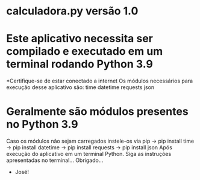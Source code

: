 calculadora.py versão 1.0
============================================
Este aplicativo necessita ser compilado e
executado em um terminal rodando Python 3.9
============================================
*Certifique-se de estar conectado a internet
Os módulos necessários para execução desse
aplicativo são:
time
datetime
requests
json
# Geralmente são módulos presentes no Python 3.9
Caso os módulos não sejam carregados
instele-os via pip
-> pip install time
-> pip install datetime
-> pip install requests
-> pip install json
Após execução do aplicativo em um terminal Python.
Siga as instruções apresentadas no terminal...
Obrigado...
- José!